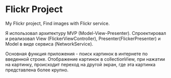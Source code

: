 # Flickr Project
My Flickr project, Find images with Flickr service.

Я использовал архитектуру MVP (Model-View-Presenter).
Спроектировал и реализовал View (FlickerViewController), Presenter(FlickerPresenter) и Model в виде сервиса (NetworkService).

Основная функция приложения - поиск картинок в интернете по введенной строке. 
Отображение картинок в collectionView, при нажатии на картинку, происходит переход на другой экран, где эта картинка представлена более крупно.
